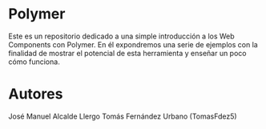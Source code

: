 # Polymer

Este es un repositorio dedicado a una simple introducción a los Web Components con Polymer. En él expondremos una serie de ejemplos con la finalidad de mostrar el potencial de esta herramienta y enseñar un poco cómo funciona.

# Autores
José Manuel Alcalde Llergo
Tomás Fernández Urbano (TomasFdez5)
